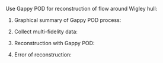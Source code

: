 Use Gappy POD for reconstruction of flow around Wigley hull:

1. Graphical summary of Gappy POD process:

2. Collect multi-fidelity data:

3. Reconstruction with Gappy POD:

4. Error of reconstruction:

